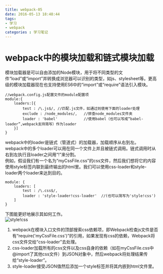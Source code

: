 ```yaml
---
title: webpack-05
date: 2016-05-13 18:48:44
tags:
- 学习
- webpack
categories : 学习笔记
---
```

# webpack中的模块加载和链式模块加载
模块加载器是可以自由添加的Node模块，用于将不同类型的文件“load”或“import”并转换成浏览器可以识别的类型，如js、stylesheet等。更高级的模块加载器现在也支持使用ES6中的“import”或“require”语法引入模块。  
	
	//webpack.config.js配置文件的module配置项
	module:{
		loaders:[{
			test : /\.js$/,	//匹配.js文件，如通过则使用下面的loader处理
			exclude : /node_modules/,	//排查node_modules文件夹
			loader : 'babel'			//使用babel（也可以写成“babel-loader”,webpack支持简写）作为loader
		}]
	}
webpack中的loader是链式（管道式）的加载器，加载顺序从右到左。  
webpack中的多个loader可以用在同一个文件上并且被链式调用。链式调用时从右到左执行且loader之间用“!”来分割。  
例如，假设我们有一个名为“myCssFile.css”的css文件，然后我们想将它的内容使用style标签内联到最终输出的html里。我们可以使用css-loader和style-loader两个loader来达到目的。  

	module: {
		loaders: [
			test : /\.css$/,
			loader : 'style-loader!css-loader'  //(也可以简写为'style!css')
		]
	}
下图能更好地展示其如何工作。  
![style!css](/image/webpack/css-style.png)  
1. webpack在模块入口文件的顶部搜索css依赖项，即Webpack检查js文件是否有“require('myCssFile.css')”的引用，如果发现有css的依赖，Webpack将css文件交给“css-loader”去处理。  
2. css-loader加载所有的css文件以及css自身的依赖（如在myCssFile.css中@import了其他css文件）到JSON对象中，然后webpack将处理结果传给“style-loader”。
3. style-loader接受JSON值然后添加一个style标签并将其内嵌到html文件里。